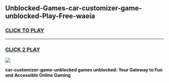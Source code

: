 
## Unblocked-Games-car-customizer-game-unblocked-Play-Free-waeia
<h3>
<a href="https://premium76.site?title=car-customizer-game-unblocked&ref=10A">CLICK TO PLAY</a></h3>
<hr>

<h3>
<a href="https://premium76.site?title=car-customizer-game-unblocked&ref=10A">CLICK 2 PLAY</a>
  
</h3>

<a href="https://premium76.site?title=car-customizer-game-unblocked&ref=10A"><img src="https://clearcache.store/games.png"></a>


**car-customizer-game-unblocked games unblocked: Your Gateway to Fun and Accessible Online Gaming**
